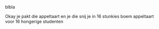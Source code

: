 blbla 

Okay je pakt die appeltaart en je die snij je in 16 stunkies 
boem appeltaart voor 16 hongerige studenten
